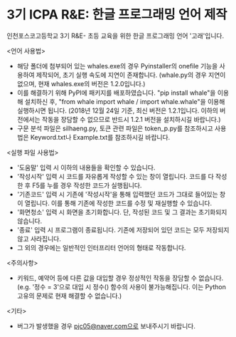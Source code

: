 # 3기 ICPA R&E: 한글 프로그래밍 언어 제작
인천포스코고등학교 3기 R&E- 초등 교육을 위한 한글 프로그래밍 언어 '고래'입니다.

<언어 사용법>
- 해당 폴더에 첨부되어 있는 whales.exe의 경우 Pyinstaller의 onefile 기능을 사용하여 제작되어, 초기 실행 속도에 지연이 존재합니다. (whale.py의 경우 지연이 없으며, 현재 whales.exe의 버전은 1.2.0입니다.)
- 이를 해결하기 위해 PyPI에 패키지를 배포하였습니다. "pip install whale"을 이용해 설치하신 후, "from whale import whale / import whale.whale"을 이용해 실행하시면 됩니다. (2018년 12월 24일 기준, 최신 버전은 1.2.1입니다. 이하의 버전에서는 작동을 장담할 수 없으므로 반드시 1.2.1 버전을 설치하시길 바랍니다.)
- 구문 분석 파일은 silhaeng.py, 토큰 관련 파일은 token_p.py를 참조하시고 사용법은 Keyword.txt나 Example.txt를 참조하시길 바랍니다.

<실행 파일 사용법>
- '도움말' 입력 시 이하의 내용들을 확인할 수 있습니다.
- '작성시작' 입력 시 코드를 자유롭게 작성할 수 있는 창이 열립니다. 코드를 다 작성한 후 F5를 누를 경우 작성한 코드가 실행됩니다.
- '기존코드' 입력 시 기존에 '작성시작'을 통해 입력했던 코드가 그대로 들어있는 창이 열립니다. 이를 통해 기존에 작성한 코드를 수정 및 재실행할 수 있습니다.
- '화면청소' 입력 시 화면을 초기화합니다. 단, 작성된 코드 및 그 결과는 초기화되지 않습니다.
- '종료' 입력 시 프로그램이 종료됩니다. 기존에 저장되어 있던 코드는 모두 저장되지 않고 사라집니다.
- 그 외의 경우에는 일반적인 인터프리터 언어의 형태로 작동합니다.

<주의사항>
- 키워드, 예약어 등에 다른 값을 대입할 경우 정상적인 작동을 장담할 수 없습니다.
  (e.g. '정수 = 3'으로 대입 시 정수() 함수의 사용이 불가능해집니다. 이는 Python 고유의 문제로 현재 해결할 수 없습니다.)

<기타>
- 버그가 발생했을 경우 pjc05@naver.com으로 보내주시기 바랍니다.
